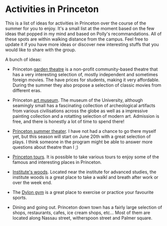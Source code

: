 # Activities in Princeton

This is a list of ideas for activities in Princeton over the course of the summer for you to enjoy.
It's a small list at the moment based on the few ideas that popped in my mind and based on Polly's recommandations. All of these spots are within walking distance from the campus. 
Feel free to update it if you have more ideas or discover new interesting stuffs that you would like to share with the group.

A bunch of ideas:

* Princeton [garden theatre](https://princetongardentheatre.org/) is a non-profit community-based theatre that has a very interesting selection of, mostly independent and sometimes foreign movies. The have prices for students, making it very affordable. During the summer they also propose a selection of classic movies from different eras.

* Princeton [art museum](https://artmuseum.princeton.edu/). The museum of the University, although seamingly small has a fascinating collection of archeological artifacts from various civilisations across the globe as well as a impressive painting collection and a rotatting selection of modern art. Admission is free, and there is honestly a lot of time to spend there!

* [Princeton summer theater](http://www.princetonsummertheater.org/). I have not had a chance to go there myself yet, but this season will start on June 20th with a great selection of plays. I think someone in the program might be able to answer more questions about theatre than I ;)

* [Princeton tours](https://princetontourcompany.com/activities/category/walking-tours/). It is possible to take various tours to enjoy some of the famous and interesting places in Princeton.

* [Institute's woods](https://goo.gl/maps/nuksz1E3RKt7rixP6). Located near the institute for advanced studies, the institute woods is a great place to take a walkl and breath after work or over the week end. 

* The [Dylon gym](https://campusrec.princeton.edu/facilities-operations/locations/dillon-gym) is a great place to exercise or practice your favourite sports.

* Dining and going out. Princeton down town has a fairly large selection of shops, restaurants, cafes, ice cream shops, etc... Most of them are located along Nassau street, witherspoon street and Palmer square.
